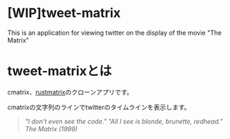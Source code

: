 # [WIP]tweet-matrix
This is an application for viewing twitter on the display of the movie "The Matrix"

# tweet-matrixとは
cmatrix、[rustmatrix](https://github.com/meganehouser/rustmatrix)のクローンアプリです。

cmatrixの文字列のラインでtwitterのタイムラインを表示します。

<!-- > "Do you always look at it encoded?"   -->
<!-- > "Well, You have to."   -->
<!-- > "The image translators work for the constract program."    -->
<!-- > "But there's way too much infomation to decode The Matrix."   -->
<!-- > "You get used to it."   -->
> _"I don't even see the code."_
> _"All I see is blonde, brunette, redhead."_
>                    _The Matrix (1999)_

